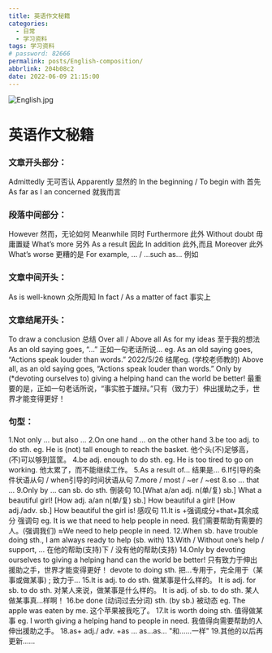 ```yaml
---
title: 英语作文秘籍
categories:
  - 日常
  - 学习资料
tags: 学习资料
# password: 82666
permalink: posts/English-composition/
abbrlink: 204b08c2
date: 2022-06-09 21:15:00
---
```


![English.jpg](https://pic.niufuyu.top/img/English.jpg)
<!-- more -->

# 英语作文秘籍
### 文章开头部分：
Admittedly 无可否认 Apparently 显然的
In the beginning / To begin with 首先
As far as I an concerned 就我而言
### 段落中间部分：
However 然而，无论如何 Meanwhile 同时
Furthermore 此外 Without doubt 毋庸置疑
What’s more 另外 As a result 因此
In addition 此外,而且 
Moreover 此外 What’s worse 更糟的是
For example, … / …such as… 例如
### 文章中间开头：
As is well-known 众所周知 
In fact / As a matter of fact 事实上 
### 文章结尾开头：
To draw a conclusion 总结 Over all / Above all
As for my ideas 至于我的想法
As an old saying goes, “…” 正如一句老话所说…
eg. As an old saying goes, “Actions speak louder than words.”
2022/5/26 结尾eg. (学校老师教的)
Above all, as an old saying goes, “Actions speak louder than words.” Only by (*devoting ourselves to) giving a helping hand can the world be better!
最重要的是，正如一句老话所说，“事实胜于雄辩。”只有（致力于）伸出援助之手，世界才能变得更好！
### 句型：
1.Not only … but also …
2.On one hand … on the other hand
3.be too adj. to do sth.
eg. He is (not) tall enough to reach the basket. 他个头(不)足够高，(不)可以够到篮筐。
4.be adj. enough to do sth.
eg. He is too tired to go on working. 他太累了，而不能继续工作。
5.As a result of… 结果是…
6.If引导的条件状语从句 / when引导的时间状语从句
7.more / most / ~er / ~est
8.so … that …
9.Only by … can sb. do sth. 倒装句
10.[What a/an adj. n(单/复) sb.] What a beautiful girl!
[How adj. a/an n(单/复) sb.] How beautiful a girl!
[How adj./adv. sb.] How beautiful the girl is! 感叹句
11.It is +强调成分+that+其余成分 强调句
eg. It is we that need to help people in need. 我们需要帮助有需要的人。(强调我们)
≈We need to help people in need.
12.When sb. have trouble doing sth., I am always ready to help (sb. with)
13.With / Without one’s help / support, … 在他的帮助(支持)下 / 没有他的帮助(支持)
14.Only by devoting ourselves to giving a helping hand can the world be better!
只有致力于伸出援助之手，世界才能变得更好！
devote to doing sth. 把…专用于，完全用于（某事或做某事) ; 致力于…
15.It is adj. to do sth. 做某事是什么样的。
It is adj. for sb. to do sth. 对某人来说，做某事是什么样的。
It is adj. of sb. to do sth. 某人做某事真…样啊！
16.be done (动词过去分词) sth. (by sb.) 被动态
eg. The apple was eaten by me. 这个苹果被我吃了。
17.It is worth doing sth. 值得做某事
eg. I worth giving a helping hand to people in need. 我值得向需要帮助的人伸出援助之手。
18.as+ adj./ adv. +as …
as…as…  "和……一样"
19.其他的以后再更新……